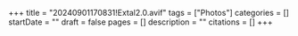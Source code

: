 +++
title = "20240901170831!Extal2.0.avif"
tags = ["Photos"]
categories = []
startDate = ""
draft = false
pages = []
description = ""
citations = []
+++
